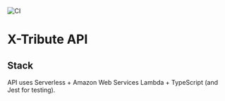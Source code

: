 ![CI](https://github.com/xebia-france/x-tribute-api/workflows/CI/badge.svg)

# X-Tribute API

## Stack

API uses Serverless + Amazon Web Services Lambda + TypeScript (and Jest for testing).
